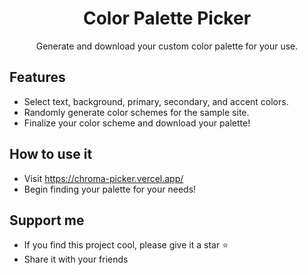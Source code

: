 <h1 align="center">
Color Palette Picker
</h1>
<p align="center">
  Generate and download your custom color palette for your use.
</p>

## Features

- Select text, background, primary, secondary, and accent colors.
- Randomly generate color schemes for the sample site.
- Finalize your color scheme and download your palette!

## How to use it

- Visit https://chroma-picker.vercel.app/
- Begin finding your palette for your needs!

## Support me

- If you find this project cool, please give it a star ⭐
- Share it with your friends
  